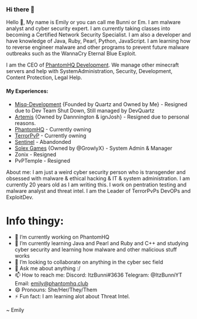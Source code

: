  ### Hi there 👋


   Hello 👋, My name is Emily or you can call me Bunni or Em. I am malware analyst and cyber security expert. I am currently taking classes into becoming a Certified Network Security Specialist. I am also a developer and have knowledge of Java, Ruby, Pearl, Python, JavaScript. I am learning how to reverse engineer malware and other programs to prevent future malware outbreaks such as the WannaCry Eternal Blue Exploit.
  
   I am the CEO of [PhantomHQ Development](https://github.com/PhantomHQ-Development). We manage other minecraft servers and help with SystemAdministration, Security, Development, Content Protection, Legal Help.
  
####       My Experiences:
- [Misq-Development](https://github.com/Misq-Development) {Founded by Quartz and Owned by Me} - Resigned due to Dev Team Shut Down, Still managed by DevQuartz
- [Artemis](https://github.com/Artemis-Development) {Owned by Dannnington & ignJosh} - Resigned due to personal reasons.
- [PhantomHQ](https://github.com/PhantomHQ-Development) - Currently owning
- [TerrorPvP](https://github.com/PhantomHQ-Development) - Currently owning
- [Sentinel](https://github.com/TeamSentinel) - Abandonded 
- [Solex Games](https://github.com/SolexGames) {Owned by @GrowlyX} - System Admin & Manager
- Zonix - Resigned
- PvPTemple - Resigned
        
About me:
        I am just a weird cyber security person who is transgender and obsessed with malware & ethical hacking & IT & system administration. I am currently 20 years old as I am writing this. I work on pentration testing and malware analyst and threat intel. I am the Leader of TerrorPvPs DevOPs and ExploitDev.  
        
        
        
#        Info thingy:
- 🔭 I’m currently working on PhantomHQ 
- 🌱 I’m currently learning Java and Pearl and Ruby and C++ and studying cyber security and learning how malware and other malicious stuff works
- 👯 I’m looking to collaborate on anything in the cyber sec field
- 💬 Ask me about anything :/
- 📫 How to reach me: 
     Discord: ItzBunni#3636
     Telegram: @ItzBunniYT
     Email: emily@phantomhq.club
- 😄 Pronouns: She/Her/They/Them
- ⚡ Fun fact: I am learning alot about Threat Intel.




~ Emily
